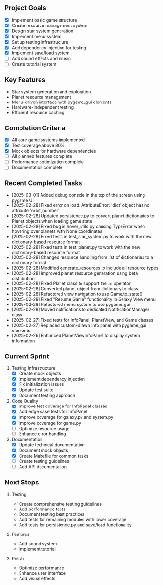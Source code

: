 ## Project Goals
- [x] Implement basic game structure
- [x] Create resource management system
- [x] Design star system generation
- [x] Implement menu system
- [x] Set up testing infrastructure
- [x] Add dependency injection for testing
- [x] Implement save/load system
- [ ] Add sound effects and music
- [ ] Create tutorial system

## Key Features
- Star system generation and exploration
- Planet resource management
- Menu-driven interface with pygame_gui elements
- Hardware-independent testing
- Efficient resource caching

## Completion Criteria
- [x] All core game systems implemented
- [x] Test coverage above 80%
- [x] Mock objects for hardware dependencies
- [ ] All planned features complete
- [ ] Performance optimization complete
- [ ] Documentation complete

## Recent Completed Tasks
- [2025-03-01] Added debug console in the top of the screen using pygame UI
- [2025-02-28] Fixed error on load: AttributeError: 'dict' object has no attribute 'orbit_number'
- [2025-02-28] Updated persistence.py to convert planet dictionaries to Planet objects when loading game state
- [2025-02-28] Fixed bug in hover_utils.py causing TypeError when hovering over planets with None coordinates
- [2025-02-28] Fixed tests in test_star_system.py to work with the new dictionary-based resource format
- [2025-02-28] Fixed tests in test_planet.py to work with the new dictionary-based resource format
- [2025-02-28] Changed resource handling from list of dictionaries to a dictionary format
- [2025-02-28] Modified generate_resources to include all resource types
- [2025-02-28] Improved planet resource generation using beta distribution
- [2025-02-28] Fixed Planet class to support the `in` operator
- [2025-02-28] Converted planet object from dictionary to class
- [2025-02-28] Refactored view navigation to use Game.to_state()
- [2025-02-28] Fixed "Resume Game" functionality in Galaxy View menu
- [2025-02-28] Refactored menu system to use pygame_gui
- [2025-02-28] Moved notifications to dedicated NotificationManager class
- [2025-02-27] Fixed tests for InfoPanel, PlanetView, and Game classes
- [2025-02-27] Replaced custom-drawn info panel with pygame_gui elements
- [2025-02-26] Enhanced PlanetViewInfoPanel to display system information

## Current Sprint
1. Testing Infrastructure
   - [x] Create mock objects
   - [x] Implement dependency injection
   - [x] Fix initialization issues
   - [x] Update test suite
   - [x] Document testing approach

2. Code Quality
   - [x] Improve test coverage for InfoPanel classes
   - [x] Add edge case tests for InfoPanel
   - [x] Improve coverage for galaxy.py and system.py
   - [x] Improve coverage for game.py
   - [ ] Optimize resource usage
   - [ ] Enhance error handling

3. Documentation
   - [x] Update technical documentation
   - [x] Document mock objects
   - [x] Create Makefile for common tasks
   - [ ] Create testing guidelines
   - [ ] Add API documentation

## Next Steps
1. Testing
   - Create comprehensive testing guidelines
   - Add performance tests
   - Document testing best practices
   - Add tests for remaining modules with lower coverage
   - Add tests for persistence.py and save/load functionality

2. Features
   - Add sound system
   - Implement tutorial

3. Polish
   - Optimize performance
   - Enhance user interface
   - Add visual effects

